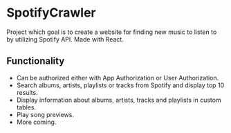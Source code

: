 # SpotifyCrawler

Project which goal is to create a website for finding new music to listen to by utilizing Spotify API. Made with React.

## Functionality

- Can be authorized either with App Authorization or User Authorization.
- Search albums, artists, playlists or tracks from Spotify and display top 10 results.
- Display information about albums, artists, tracks and playlists in custom tables.
- Play song previews.
- More coming.
